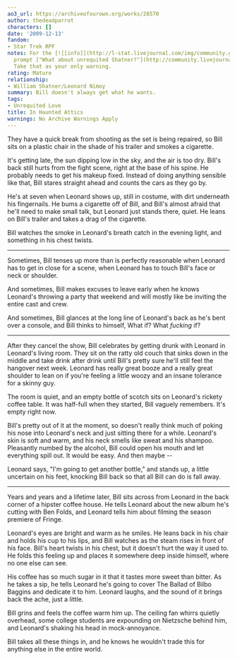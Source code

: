 ```yaml
---
ao3_url: https://archiveofourown.org/works/28570
author: thedeadparrot
characters: []
date: '2009-12-13'
fandom:
- Star Trek RPF
notes: For the [![[info]](http://l-stat.livejournal.com/img/community.gif)](http://community.livejournal.com/trek_rpf_kink/profile)[**trek\_rpf\_kink**](http://community.livejournal.com/trek_rpf_kink/)
  prompt ["What about unrequited Shatner?"](http://community.livejournal.com/trek_rpf_kink/713.html?thread=501193#t501193)
  Take that as your only warning.
rating: Mature
relationship:
- William Shatner/Leonard Nimoy
summary: Bill doesn't always get what he wants.
tags:
- Unrequited Love
title: In Haunted Attics
warnings: No Archive Warnings Apply
---
```


They have a quick break from shooting as the set is being repaired, so Bill sits on a plastic chair in the shade of his trailer and smokes a cigarette.

It's getting late, the sun dipping low in the sky, and the air is too dry. Bill's back still hurts from the fight scene, right at the base of his spine. He probably needs to get his makeup fixed. Instead of doing anything sensible like that, Bill stares straight ahead and counts the cars as they go by.

He's at seven when Leonard shows up, still in costume, with dirt underneath his fingernails. He bums a cigarette off of Bill, and Bill's almost afraid that he'll need to make small talk, but Leonard just stands there, quiet. He leans on Bill's trailer and takes a drag of the cigarette.

Bill watches the smoke in Leonard's breath catch in the evening light, and something in his chest twists.



---

Sometimes, Bill tenses up more than is perfectly reasonable when Leonard has to get in close for a scene, when Leonard has to touch Bill's face or neck or shoulder.

And sometimes, Bill makes excuses to leave early when he knows Leonard's throwing a party that weekend and will mostly like be inviting the entire cast and crew.

And sometimes, Bill glances at the long line of Leonard's back as he's bent over a console, and Bill thinks to himself, What if? What *fucking* if?



---

After they cancel the show, Bill celebrates by getting drunk with Leonard in Leonard's living room. They sit on the ratty old couch that sinks down in the middle and take drink after drink until Bill's pretty sure he'll still feel the hangover next week. Leonard has really great booze and a really great shoulder to lean on if you're feeling a little woozy and an insane tolerance for a skinny guy.

The room is quiet, and an empty bottle of scotch sits on Leonard's rickety coffee table. It was half\-full when they started, Bill vaguely remembers. It's empty right now.

Bill's pretty out of it at the moment, so doesn't really think much of poking his nose into Leonard's neck and just sitting there for a while. Leonard's skin is soft and warm, and his neck smells like sweat and his shampoo. Pleasantly numbed by the alcohol, Bill could open his mouth and let everything spill out. It would be easy. And then maybe \-\-

Leonard says, "I'm going to get another bottle," and stands up, a little uncertain on his feet, knocking Bill back so that all Bill can do is fall away.



---

Years and years and a lifetime later, Bill sits across from Leonard in the back corner of a hipster coffee house. He tells Leonard about the new album he's cutting with Ben Folds, and Leonard tells him about filming the season premiere of Fringe.

Leonard's eyes are bright and warm as he smiles. He leans back in his chair and holds his cup to his lips, and Bill watches as the steam rises in front of his face. Bill's heart twists in his chest, but it doesn't hurt the way it used to. He folds this feeling up and places it somewhere deep inside himself, where no one else can see.

His coffee has so much sugar in it that it tastes more sweet than bitter. As he takes a sip, he tells Leonard he's going to cover The Ballad of Bilbo Baggins and dedicate it to him. Leonard laughs, and the sound of it brings back the ache, just a little.

Bill grins and feels the coffee warm him up. The ceiling fan whirrs quietly overhead, some college students are expounding on Nietzsche behind him, and Leonard's shaking his head in mock\-annoyance.

Bill takes all these things in, and he knows he wouldn't trade this for anything else in the entire world.